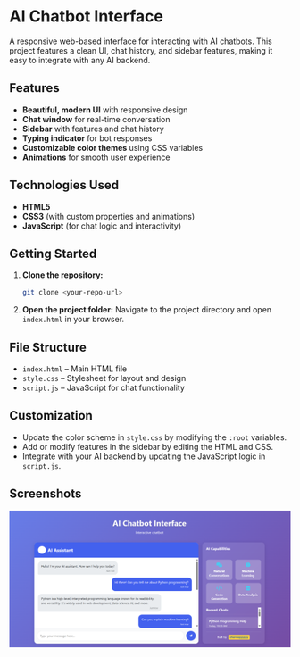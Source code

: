 # AI Chatbot Interface

A responsive web-based interface for interacting with AI chatbots. This project features a clean UI, chat history, and sidebar features, making it easy to integrate with any AI backend.

## Features

- **Beautiful, modern UI** with responsive design
- **Chat window** for real-time conversation
- **Sidebar** with features and chat history
- **Typing indicator** for bot responses
- **Customizable color themes** using CSS variables
- **Animations** for smooth user experience

## Technologies Used

- **HTML5**
- **CSS3** (with custom properties and animations)
- **JavaScript** (for chat logic and interactivity)

## Getting Started

1. **Clone the repository:**
   ```sh
   git clone <your-repo-url>
   ```
2. **Open the project folder:**
   Navigate to the project directory and open `index.html` in your browser.

## File Structure

- `index.html` – Main HTML file
- `style.css` – Stylesheet for layout and design
- `script.js` – JavaScript for chat functionality

## Customization

- Update the color scheme in `style.css` by modifying the `:root` variables.
- Add or modify features in the sidebar by editing the HTML and CSS.
- Integrate with your AI backend by updating the JavaScript logic in `script.js`.

## Screenshots

![Chatbot UI Screenshot](screenshot.png)
